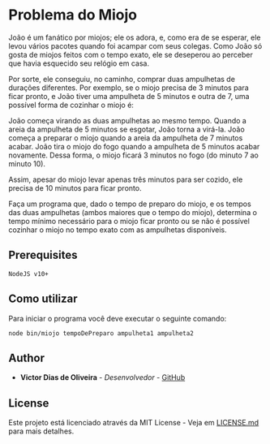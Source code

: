 # Problema do Miojo

João é um fanático por miojos; ele os adora, e, como era de se esperar, ele levou vários pacotes quando foi acampar com seus colegas. Como João só gosta de miojos feitos com o tempo exato, ele se deseperou ao perceber que havia esquecido seu relógio em casa.

Por sorte, ele conseguiu, no caminho, comprar duas ampulhetas de durações diferentes. Por exemplo, se o miojo precisa de 3 minutos para ficar pronto, e João tiver uma ampulheta de 5 minutos e outra de 7, uma possível forma de cozinhar o miojo é:

João começa virando as duas ampulhetas ao mesmo tempo. Quando a areia da ampulheta de 5 minutos se esgotar, João torna a virá-la. João começa a preparar o miojo quando a areia da ampulheta de 7 minutos acabar. João tira o miojo do fogo quando a ampulheta de 5 minutos acabar novamente. Dessa forma, o miojo ficará 3 minutos no fogo (do minuto 7 ao minuto 10).

Assim, apesar do miojo levar apenas três minutos para ser cozido, ele precisa de 10 minutos para ficar pronto.

Faça um programa que, dado o tempo de preparo do miojo, e os tempos das duas ampulhetas (ambos maiores que o tempo do miojo), determina o tempo mínimo necessário para o miojo ficar pronto ou se não é possível cozinhar o miojo no tempo exato com as ampulhetas disponíveis.

## Prerequisites

```
NodeJS v10+
```
## Como utilizar

Para iniciar o programa você deve executar o seguinte comando:

```shell
node bin/miojo tempoDePreparo ampulheta1 ampulheta2
```

## Author

* **Victor Dias de Oliveira** - *Desenvolvedor* - [GitHub](https://github.com/victordias)

## License

Este projeto está licenciado através da MIT License - Veja em [LICENSE.md](LICENSE.md) para mais detalhes.